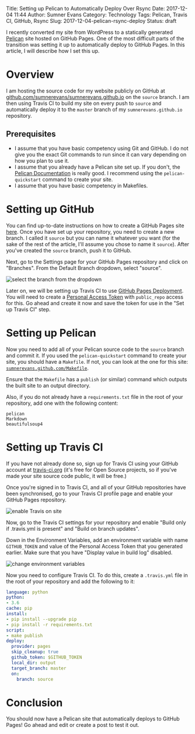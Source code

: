 Title: Setting up Pelican to Automatically Deploy Over Rsync
Date: 2017-12-04 11:44
Author: Sumner Evans
Category: Technology
Tags: Pelican, Travis CI, GitHub, Rsync
Slug: 2017-12-04-pelican-rsync-deploy
Status: draft

I recently converted my site from WordPress to a statically generated
[Pelican](https://blog.getpelican.com/) site hosted on GitHub Pages. One of the
most difficult parts of the transition was setting it up to automatically deploy
to GitHub Pages. In this article, I will describe how I set this up.

# Overview
I am hosting the source code for my website publicly on GitHub at
[github.com/sumnerevans/sumnerevans.github.io](https://github.com/sumnerevans/sumnerevans.github.io)
on the `source` branch. I am then using Travis CI to build my site on every push
to `source` and automatically deploy it to the `master` branch of my
`sumnerevans.github.io` repository.

## Prerequisites
- I assume that you have basic competency using Git and GitHub. I do not give
  you the exact Git commands to run since it can vary depending on how you plan
  to use it.
- I assume that you already have a Pelican site set up.  If you don't, the
  [Pelican Documentation](http://docs.getpelican.com/en/stable/quickstart.html)
  is really good. I recommend using the `pelican-quickstart` command to create
  your site.
- I assume that you have basic competency in Makefiles.

# Setting up GitHub
You can find up-to-date instructions on how to create a GitHub Pages site
[here](https://pages.github.com/). Once you have set up your repository, you
need to create a new branch. I called it `source` but you can name it whatever
you want (for the sake of the rest of the article, I'll assume you chose to name
it `source`). After you've created the `source` branch, push it to GitHub.

Next, go to the Settings page for your GitHub Pages repository and click on
"Branches". From the Default Branch dropdown, select "source".

![select the branch from the dropdown]({filename}/images/technology/gh-pages-default-branch.png)

Later on, we will be setting up Travis CI to use [GitHub Pages
Deployment](https://docs.travis-ci.com/user/deployment/pages/). You will need to
create a [Personal Access
Token](https://help.github.com/articles/creating-a-personal-access-token-for-the-command-line/)
with `public_repo` access for this. Go ahead and create it now and save the
token for use in the "Set up Travis CI" step.

# Setting up Pelican
Now you need to add all of your Pelican source code to the `source` branch and
commit it. If you used the `pelican-quickstart` command to create your site, you
should have a `Makefile`. If not, you can look at the one for this site:
[`sumnerevans.github.com/Makefile`](https://github.com/sumnerevans/sumnerevans.github.io/blob/source/Makefile).

Ensure that the `Makefile` has a `publish` (or similar) command which outputs
the built site to an output directory.

Also, if you do not already have a `requirements.txt` file in the root of your
repository, add one with the following content:

    pelican
    Markdown
    beautifulsoup4

# Setting up Travis CI
If you have not already done so, sign up for Travis CI using your GitHub account
at [travis-ci.org](https://travis-ci.org/) (it's free for Open Source projects,
so if you've made your site source code public, it will be free.)

Once you're signed in to Travis CI, and all of your GitHub repositories have
been synchronised, go to your Travis CI profile page and enable your GitHub
Pages repository.

![enable Travis on site]({filename}/images/technology/travis-site-enable.png)

Now, go to the Travis CI settings for your repository and enable "Build only
if .travis.yml is present" and "Build on branch updates".

Down in the Environment Variables, add an environment variable with name
`GITHUB_TOKEN` and value of the Personal Access Token that you generated
earlier. Make sure that you have "Display value in build log" disabled.

![change environment variables]({filename}/images/technology/travis-env-var.png)

Now you need to configure Travis CI. To do this, create a `.travis.yml` file in
the root of your repository and add the following to it:

```yaml
language: python
python:
- 3.6
cache: pip
install:
- pip install --upgrade pip
- pip install -r requirements.txt
script:
- make publish
deploy:
  provider: pages
  skip_cleanup: true
  github_token: $GITHUB_TOKEN
  local_dir: output
  target_branch: master
  on:
    branch: source
```

# Conclusion
You should now have a Pelican site that automatically deploys to GitHub Pages!
Go ahead and edit or create a post to test it out.
